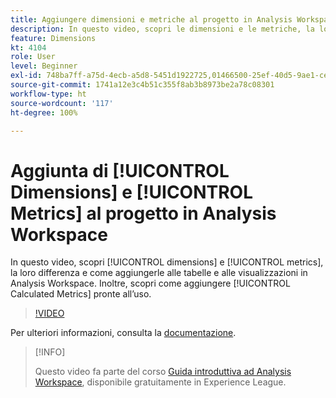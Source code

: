 ```yaml
---
title: Aggiungere dimensioni e metriche al progetto in Analysis Workspace
description: In questo video, scopri le dimensioni e le metriche, la loro differenza e come aggiungerle alle tabelle e alle visualizzazioni in Analysis Workspace. Scopri anche come aggiungere metriche calcolate pronte all’uso.
feature: Dimensions
kt: 4104
role: User
level: Beginner
exl-id: 748ba7ff-a75d-4ecb-a5d8-5451d1922725,01466500-25ef-40d5-9ae1-ce1e0e92b0b5
source-git-commit: 1741a12e3c4b51c355f8ab3b8973be2a78c08301
workflow-type: ht
source-wordcount: '117'
ht-degree: 100%

---
```


# Aggiunta di [!UICONTROL Dimensions] e [!UICONTROL Metrics] al progetto in Analysis Workspace

In questo video, scopri [!UICONTROL dimensions] e [!UICONTROL metrics], la loro differenza e come aggiungerle alle tabelle e alle visualizzazioni in Analysis Workspace. Inoltre, scopri come aggiungere [!UICONTROL Calculated Metrics] pronte all’uso.

>[!VIDEO](https://video.tv.adobe.com/v/30606/?quality=12)

Per ulteriori informazioni, consulta la [documentazione](https://experienceleague.adobe.com/docs/analytics/analyze/analysis-workspace/components/analysis-workspace-components.html?lang=it).

>[!INFO]
>
> Questo video fa parte del corso [Guida introduttiva ad Analysis Workspace](https://experienceleague.adobe.com/?recommended=Analytics-U-1-2020.1.workspace&amp;lang=it), disponibile gratuitamente in Experience League.
